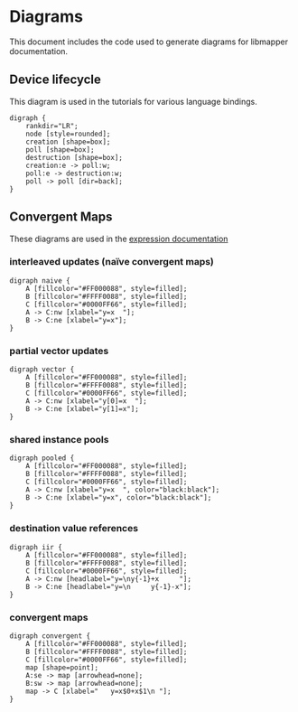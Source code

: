 # Diagrams

This document includes the code used to generate diagrams for libmapper documentation.

## Device lifecycle

This diagram is used in the tutorials for various language bindings.

<div><pre><code class="language-dot">digraph {
    rankdir="LR";
    node [style=rounded];
    creation [shape=box];
    poll [shape=box];
    destruction [shape=box];
    creation:e -> poll:w;
    poll:e -> destruction:w;
    poll -> poll [dir=back];
}</code></pre></div>

## Convergent Maps

These diagrams are used in the [expression documentation](../expression_syntax.md)

### interleaved updates (naïve convergent maps)

<div><pre><code class="language-dot">digraph naive {
    A [fillcolor="#FF000088", style=filled];
    B [fillcolor="#FFFF0088", style=filled];
    C [fillcolor="#0000FF66", style=filled];
    A -> C:nw [xlabel="y=x  "];
    B -> C:ne [xlabel="y=x"];
}</code></pre></div>

### partial vector updates

<div><pre><code class="language-dot">digraph vector {
    A [fillcolor="#FF000088", style=filled];
    B [fillcolor="#FFFF0088", style=filled];
    C [fillcolor="#0000FF66", style=filled];
    A -> C:nw [xlabel="y[0]=x  "];
    B -> C:ne [xlabel="y[1]=x"];
}</code></pre></div>

### shared instance pools

<div><pre><code class="language-dot">digraph pooled {
    A [fillcolor="#FF000088", style=filled];
    B [fillcolor="#FFFF0088", style=filled];
    C [fillcolor="#0000FF66", style=filled];
    A -> C:nw [xlabel="y=x  ", color="black:black"];
    B -> C:ne [xlabel="y=x", color="black:black"];
}</code></pre></div>


### destination value references

<div><pre><code class="language-dot">digraph iir {
    A [fillcolor="#FF000088", style=filled];
    B [fillcolor="#FFFF0088", style=filled];
    C [fillcolor="#0000FF66", style=filled];
    A -> C:nw [headlabel="y=\ny{-1}+x     "];
    B -> C:ne [headlabel="y=\n     y{-1}-x"];
}</code></pre></div>

### convergent maps

<div><pre><code class="language-dot">digraph convergent {
    A [fillcolor="#FF000088", style=filled];
    B [fillcolor="#FFFF0088", style=filled];
    C [fillcolor="#0000FF66", style=filled];
    map [shape=point];
    A:se -> map [arrowhead=none];
    B:sw -> map [arrowhead=none];
    map -> C [xlabel="   y=x$0+x$1\n "];
}</code></pre></div>

